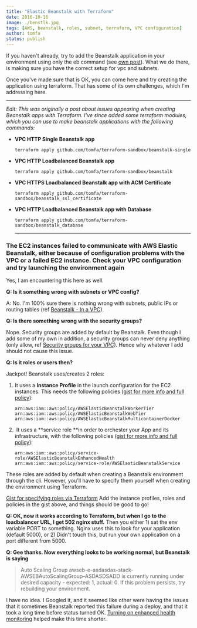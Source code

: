 ```yaml
---
title: "Elastic Beanstalk with Terraform"
date: 2016-10-16
image: ./benstlk.jpg
tags: [AWS, beanstalk, roles, subnet, terraform, VPC configuration]
author: tomfa
status: publish
---
```


If you haven't already, try to add the Beanstalk application in your environment using only the eb command (see [own post](http://notes.webutvikling.org/elastic-beanstalk-in-a-vpc/)). What we do there, is making sure you have the correct setup for vpc and subnets. 

Once you've made sure that is OK, you can come here and try creating the application using terraform. That has some of its own challenges, which I'm addressing here.

* * *

_Edit: This was originally a post about issues appearing when creating Beanstalk apps with Terraform. I've since added some terraform modules, which you can use to make beanstalk applications with the following commands:_

*   **VPC HTTP Single Beanstalk app**
    
    ```
    terraform apply github.com/tomfa/terraform-sandbox/beanstalk-single
    ```
    
*   **VPC HTTP Loadbalanced Beanstalk app**
    
    ```
    terraform apply github.com/tomfa/terraform-sandbox/beanstalk
    ```
    
*   **VPC HTTPS Loadbalanced Beanstalk app with ACM Certificate**
    
    ```
    terraform apply github.com/tomfa/terraform-sandbox/beanstalk_ssl_certificate
    ```
    
*   **VPC HTTP Loadbalanced Beanstalk app with Database**
    
    ```
    terraform apply github.com/tomfa/terraform-sandbox/beanstalk_database
    ```
    
    * * *
    

### The EC2 instances failed to communicate with AWS Elastic Beanstalk, either because of configuration problems with the VPC or a failed EC2 instance. Check your VPC configuration and try launching the environment again

Yes, I am encountering this here as well.

 **Q: Is it something wrong with subnets or VPC config?** 
 
 A: No. I'm 100% sure there is nothing wrong with subnets, public IPs or routing tables (ref [Beanstalk - In a VPC](http://notes.webutvikling.org/elastic-beanstalk-in-a-vpc/)).
 
 **Q: Is there something wrong with the security groups?** 
 
 Nope. Security groups are added by default by Beanstalk. Even though I add some of my own in addition, a security groups can never deny anything (only allow, ref [Security groups for your VPC](http://docs.aws.amazon.com/AmazonVPC/latest/UserGuide/VPC_SecurityGroups.html#VPCSecurityGroups)). Hence why whatever I add should not cause this issue. 
 
 **Q: Is it roles or users then?** 
 
 Jackpot! Beanstalk uses/creates 2 roles:

1.  It uses a **Instance Profile** in the launch configuration for the EC2 instances. This needs the following policies ([gist for more info and full policy](https://gist.github.com/tomfa/fbc6455623defedb254b6c2252ba1721)):
    ```
    arn:aws:iam::aws:policy/AWSElasticBeanstalkWorkerTier
    arn:aws:iam::aws:policy/AWSElasticBeanstalkWebTier
    arn:aws:iam::aws:policy/AWSElasticBeanstalkMulticontainerDocker
    ```

2.   It uses a **service role **in order to orchester your App and its infrastructure, with the following policies ([gist for more info and full policy](https://gist.github.com/tomfa/4fcba6524a8fc0aa265d09bbd59ca623)):
    ```
    arn:aws:iam::aws:policy/service-role/AWSElasticBeanstalkEnhancedHealth
    arn:aws:iam::aws:policy/service-role/AWSElasticBeanstalkService
    ```

These roles are added by default when creating a Beanstalk environment through the cli. However, you'll have to specify them yourself when creating the environment using Terraform. 

[Gist for specifying roles via Terraform](https://gist.github.com/tomfa/6fc429af5d598a85e723b3f56f681237) Add the instance profiles, roles and policies in the gist above, and things should be good to go! 

**Q: OK, now it works according to Terraform, but when I go to the loadbalancer URL, I get 502 nginx stuff.** Then you either 1) sat the env variable PORT to something. Nginx uses this to look for your application (default 5000), or 2) Didn't touch this, but run your own application on a port different from 5000. 

**Q: Gee thanks. Now everything looks to be working normal, but Beanstalk is saying** 

> Auto Scaling Group awseb-e-asdasdas-stack-AWSEBAutoScalingGroup-ASDASDSADD is currently running under desired capacity - expected: 1, actual: 0. If this problem persists, try rebuilding your environment. 

I have no idea. I Googled it, and it seemed like other were having the issues that it sometimes Beanstalk reported this failure during a deploy, and that it took a long time before status turned OK. [Turning on enhanced health monitoring](https://docs.aws.amazon.com/elasticbeanstalk/latest/dg/health-enhanced-enable.html?icmpid=docs_elasticbeanstalk_console) helped make this time shorter.
